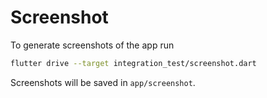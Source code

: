 # Screenshot

To generate screenshots of the app run

```bash
flutter drive --target integration_test/screenshot.dart
```

Screenshots will be saved in `app/screenshot`.
